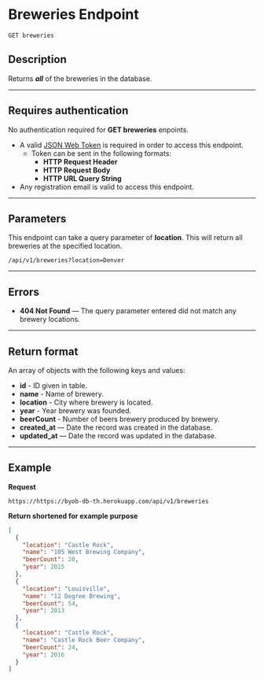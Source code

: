 # Breweries Endpoint

```
GET breweries
```

## Description

Returns _**all**_ of the breweries in the database.

***

## Requires authentication

No authentication required for **GET breweries** enpoints.

- A valid [JSON Web Token](https://jwt.io/) is required in order to access this endpoint.
  - Token can be sent in the following formats:
    - **HTTP Request Header**
    - **HTTP Request Body**
    - **HTTP URL Query String**
- Any registration email is valid to access this endpoint.
***

## Parameters

This endpoint can take a query parameter of **location**. This will return all breweries at the specified location.

```
/api/v1/breweries?location=Denver
```
***

## Errors

- **404 Not Found** — The query parameter entered did not match any brewery locations. 

***

## Return format

An array of objects with the following keys and values:

- **id** - ID given in table.
- **name** - Name of brewery.
- **location** - City where brewery is located.
- **year** - Year brewery was founded.
- **beerCount** - Number of beers brewery produced by brewery.
- **created_at** — Date the record was created in the database.
- **updated_at** — Date the record was updated in the database.

***

## Example

**Request**

```
https://https://byob-db-th.herokuapp.com/api/v1/breweries
```
**Return shortened for example purpose**

```json
[
  {
    "location": "Castle Rock",
    "name": "105 West Brewing Company",
    "beerCount": 20,
    "year": 2015
  },
  {
    "location": "Louisville",
    "name": "12 Degree Brewing",
    "beerCount": 54,
    "year": 2013
  },
  {
    "location": "Castle Rock",
    "name": "Castle Rock Beer Company",
    "beerCount": 24,
    "year": 2016
  }
]
```